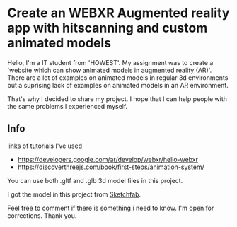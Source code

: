 # Create an WEBXR Augmented reality app with hitscanning and custom animated models
Hello, I'm a IT student from 'HOWEST'. My assignment was to create a 'website which can show animated models in augmented reality (AR)'. 
There are a lot of examples on animated models in regular 3d environments but a suprising lack of examples on animated models in an AR environment. 


That's why I decided to share my project. I hope that I can help people with the same problems I experienced myself.

## Info

links of tutorials I've used
- https://developers.google.com/ar/develop/webxr/hello-webxr
- https://discoverthreejs.com/book/first-steps/animation-system/

You can use both .gltf and .glb 3d model files in this project.

I got the model in this project from [Sketchfab](https://sketchfab.com/feed).

Feel free to comment if there is something i need to know. I'm open for corrections. Thank you.
